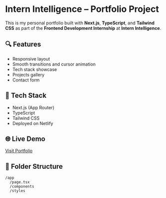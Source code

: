 # Intern Intelligence – Portfolio Project

This is my personal portfolio built with **Next.js**, **TypeScript**, and **Tailwind CSS** as part of the **Frontend Development Internship** at **Intern Intelligence**.

## 🔍 Features

* Responsive layout
* Smooth transitions and cursor animation
* Tech stack showcase
* Projects gallery
* Contact form

## 🚀 Tech Stack

* Next.js (App Router)
* TypeScript
* Tailwind CSS
* Deployed on Netlify

## 🌐 Live Demo

[Visit Portfolio](https://muhammedsuhaib.netlify.app)

## 📁 Folder Structure

```
/app
  /page.tsx
  /components
  /styles
```
